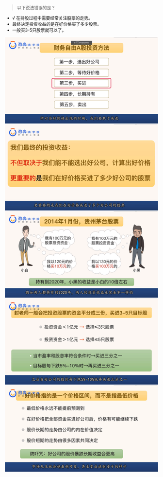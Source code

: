 > 以下说法错误的是？
- √ 在持股过程中需要经常关注股票的走势。
- 最终决定投资收益的是在好价格买了多少股票。
- 一般买3-5只股票就可以了。

![](20200908-%20(1).png)
![](20200908-%20(2).png)
![](20200908-%20(3).png)
![](20200908-%20(4).png)
![](20200908-%20(5).png)
